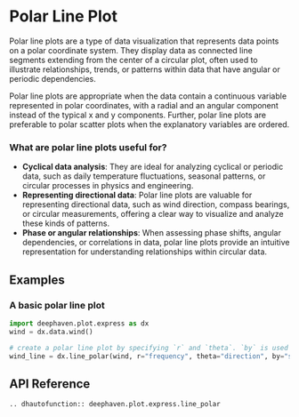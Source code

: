 # Polar Line Plot

Polar line plots are a type of data visualization that represents data points on a polar coordinate system. They display data as connected line segments extending from the center of a circular plot, often used to illustrate relationships, trends, or patterns within data that have angular or periodic dependencies.

Polar line plots are appropriate when the data contain a continuous variable represented in polar coordinates, with a radial and an angular component instead of the typical x and y components. Further, polar line plots are preferable to polar scatter plots when the explanatory variables are ordered.

### What are polar line plots useful for?

- **Cyclical data analysis**: They are ideal for analyzing cyclical or periodic data, such as daily temperature fluctuations, seasonal patterns, or circular processes in physics and engineering.
- **Representing directional data**: Polar line plots are valuable for representing directional data, such as wind direction, compass bearings, or circular measurements, offering a clear way to visualize and analyze these kinds of patterns.
- **Phase or angular relationships**: When assessing phase shifts, angular dependencies, or correlations in data, polar line plots provide an intuitive representation for understanding relationships within circular data.

## Examples

### A basic polar line plot

```python order=wind_line,wind
import deephaven.plot.express as dx
wind = dx.data.wind()

# create a polar line plot by specifying `r` and `theta`. `by` is used to separate data by groups
wind_line = dx.line_polar(wind, r="frequency", theta="direction", by="strength")
```

## API Reference
```{eval-rst}
.. dhautofunction:: deephaven.plot.express.line_polar
```